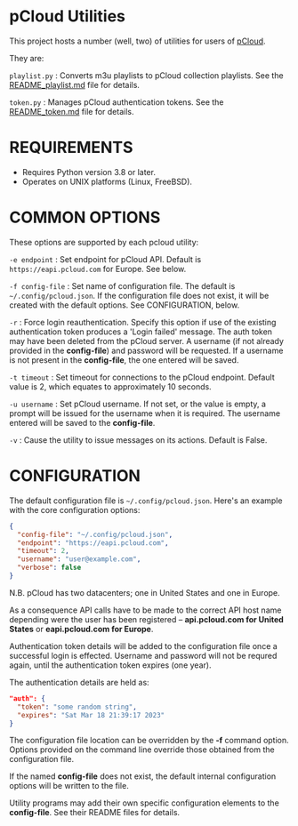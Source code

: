 # pCloud Utilities

This project hosts a number (well, two) of utilities for users of
[pCloud](https://www.pcloud.com).

They are:

`playlist.py`
: Converts m3u playlists to pCloud collection playlists. See the
  [README_playlist.md](https://github.com/mpwillson/pcloud/blob/main/README_playlist.md)
  file for details.

`token.py`
: Manages pCloud authentication tokens. See the
  [README_token.md](https://github.com/mpwillson/pcloud/blob/main/README_token.md)
  file for details.

# REQUIREMENTS

- Requires Python version 3.8 or later.
- Operates on UNIX platforms (Linux, FreeBSD).

# COMMON OPTIONS

These options are supported by each pcloud utility:

`-e endpoint`
: Set endpoint for pCloud API.  Default is `https://eapi.pcloud.com`
  for Europe. See below.

`-f config-file`
: Set name of configuration file. The default is
  `~/.config/pcloud.json`. If the configuration file does not exist,
  it will be created with the default options. See CONFIGURATION,
  below.

`-r`
: Force login reauthentication. Specify this option if use of the
  existing authentication token produces a 'Login failed' message. The
  auth token may have been deleted from the pCloud server. A username
  (if not already provided in the **config-file**) and password will
  be requested. If a username is not present in the **config-file**,
  the one entered will be saved.

`-t timeout`
: Set timeout for connections to the pCloud endpoint. Default value is 2,
  which equates to approximately 10 seconds.

`-u username`
: Set pCloud username. If not set, or the value is empty, a prompt
  will be issued for the username when it is required. The username
  entered will be saved to the **config-file**.

`-v`
: Cause the utility to issue messages on its actions. Default is False.

# CONFIGURATION
The default configuration file is `~/.config/pcloud.json`. Here's an
example with the core configuration options:

``` json
{
  "config-file": "~/.config/pcloud.json",
  "endpoint": "https://eapi.pcloud.com",
  "timeout": 2,
  "username": "user@example.com",
  "verbose": false
}

```
N.B. pCloud has two datacenters; one in United States and one in Europe.

As a consequence API calls have to be made to the correct API host
name depending were the user has been registered – **api.pcloud.com for
United States** or **eapi.pcloud.com for Europe**.

Authentication token details will be added to the configuration
file once a successful login is effected. Username and password will
not be requred again, until the authentication token expires (one
year).

The authentication details are held as:

``` json
"auth": {
  "token": "some random string",
  "expires": "Sat Mar 18 21:39:17 2023"
}
```

The configuration file location can be overridden by the **-f**
command option. Options provided on the command line override those
obtained from the configuration file.

If the named **config-file** does not exist, the default internal
configuration options will be written to the file.

Utility programs may add their own specific configuration elements to
the **config-file**. See their README files for details.
